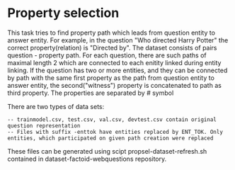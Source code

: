 Property selection
==================

This task tries to find property path which leads from question entity to answer entity.
For example, in the question "Who directed Harry Potter" the correct property(relation) is "Directed by".
The dataset consists of pairs question - property path. For each question, there are such paths of maximal length 2
which are connected to each enitity linked during entity linking. If the question has two or more entities, and they can be connected
by path with the same first property as the path from question entity to answer entity, the second("witness") property is concatenated to path
as third property. The properties are separated by # symbol

There are two types of data sets:

	-- trainmodel.csv, test.csv, val.csv, devtest.csv contain original question representation
	-- Files with suffix -enttok have entities replaced by ENT_TOK. Only entities, which participated on given path creation were replaced

These files can be generated using scipt propsel-dataset-refresh.sh contained in dataset-factoid-webquestions repository.
